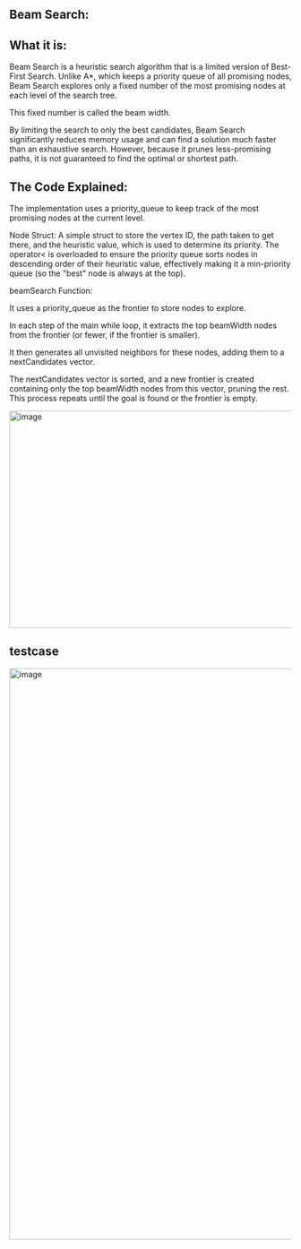 Beam Search:
-

What it is:
-

Beam Search is a heuristic search algorithm that is a limited version of Best-First Search. Unlike A*, which keeps a priority queue of all promising nodes, Beam Search explores only a fixed number of the most promising nodes at each level of the search tree. 

This fixed number is called the beam width.

By limiting the search to only the best candidates, Beam Search significantly reduces memory usage and can find a solution much faster than an exhaustive search. However, because it prunes less-promising paths, it is not guaranteed to find the optimal or shortest path.

The Code Explained:
-

The implementation uses a priority_queue to keep track of the most promising nodes at the current level.


Node Struct: A simple struct to store the vertex ID, the path taken to get there, and the heuristic value, which is used to determine its priority. The operator< is overloaded to ensure the priority queue sorts nodes in descending order of their heuristic value, effectively making it a min-priority queue (so the "best" node is always at the top).


beamSearch Function:

It uses a priority_queue as the frontier to store nodes to explore.


In each step of the main while loop, it extracts the top beamWidth nodes from the frontier (or fewer, if the frontier is smaller).


It then generates all unvisited neighbors for these nodes, adding them to a nextCandidates vector.


The nextCandidates vector is sorted, and a new frontier is created containing only the top beamWidth nodes from this vector, pruning the rest. This process repeats until the goal is found or the frontier is empty.

<img width="1256" height="388" alt="image" src="https://github.com/user-attachments/assets/b028e6db-e50a-4415-816d-3d46826efc33" />


testcase
-

<img width="522" height="1020" alt="image" src="https://github.com/user-attachments/assets/b126af9d-c53e-4d9f-b700-2d92ff477e2f" />
